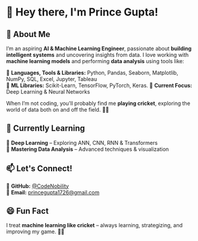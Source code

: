 
# **👋 Hey there, I'm Prince Gupta!**  

## 🚀 **About Me**  
I’m an aspiring **AI & Machine Learning Engineer**, passionate about **building intelligent systems** and uncovering insights from data. I love working with **machine learning models** and performing **data analysis** using tools like:  

🔹 **Languages, Tools & Libraries:** Python, Pandas, Seaborn, Matplotlib, NumPy, SQL, Excel, Jupyter, Tableau  
🔹 **ML Libraries:** Scikit-Learn, TensorFlow, PyTorch, Keras. 
🔹 **Current Focus:** Deep Learning & Neural Networks  

When I’m not coding, you'll probably find me **playing cricket**, exploring the world of data both on and off the field. 🏏🔥  

## 🌱 **Currently Learning**  
🔸 **Deep Learning** – Exploring ANN, CNN, RNN & Transformers  
🔸 **Mastering Data Analysis** – Advanced techniques & visualization  

## 📫 **Let's Connect!**  
🔗 **GitHub:** [@CodeNobility](https://github.com/CodeNobility)  
📧 **Email:** princegupta1726@gmail.com  

## 😄 **Fun Fact**  
I treat **machine learning like cricket** – always learning, strategizing, and improving my game. 🚀🏏  


<!---
CodeNobility/CodeNobility is a ✨ special ✨ repository because its `README.md` (this file) appears on your GitHub profile.
You can click the Preview link to take a look at your changes.
--->
